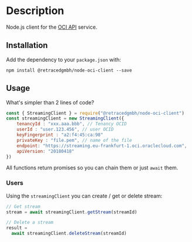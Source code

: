 
# Description

Node.js client for the [OCI API](https://docs.cloud.oracle.com/iaas/api) service.

## Installation

Add the dependency to your `package.json` with:

`npm install @retracedgmbh/node-oci-client --save`

## Usage

What's simpler than 2 lines of code?

```javascript
const { StreamingClient } = require("@retracedgmbh/node-oci-client")
const streamingClient = new StreamingClient({
    tenancyId : "xxx.aaa.bbb", // Tenancy OCID
    userId : "user.123.456", // user OCID
    keyFingerprint : "a2:f4:45:ca:98"
    privateKey : "file.pem", // name of the file
    endpoint: "https://streaming.eu-frankfurt-1.oci.oraclecloud.com",
    apiVersion: "20180418"
}) 
```

All functions return promises so you can chain them or just `await` them.

### Users

Using the `streamingClient` you can create / get or delete stream:

```javascript
// Get stream
stream = await streamingClient.getStream(streamId)

// Delete a stream
result =
  await streamingClient.deleteStream(streamId)
```